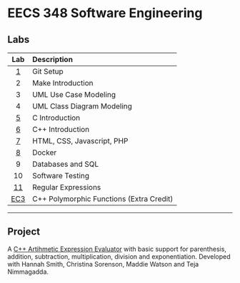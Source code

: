 # EECS 348 Software Engineering

## Labs
| Lab | Description |
| :-: | :---------- |
| [1](Lab1/) | Git Setup | 
| 2 | Make Introduction |
| 3 | UML Use Case Modeling |
| 4 | UML Class Diagram Modeling |
| [5](Lab5/) | C Introduction |
| [6](Lab6/) | C++ Introduction |
| [7](Lab7/) | HTML, CSS, Javascript, PHP |
| [8](Lab8/) | Docker |
| 9 | Databases and SQL |
| 10 | Software Testing |
| [11](Lab11/) | Regular Expressions | 
| [EC3](ECLab3/) | C++ Polymorphic Functions (Extra Credit) | 

---

## Project
A [C++ Artihmetic Expression Evaluator](Project/) with basic support for parenthesis, addition, subtraction, multiplication, division and exponentiation. 
Developed with Hannah Smith, Christina Sorenson, Maddie Watson and Teja Nimmagadda.

